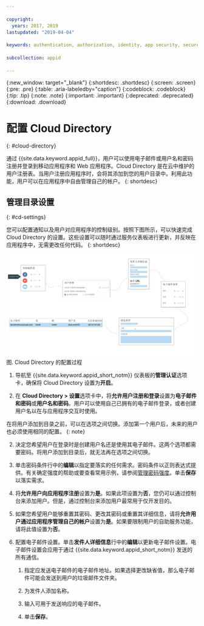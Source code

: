 ```yaml
---

copyright:
  years: 2017, 2019
lastupdated: "2019-04-04"

keywords: authentication, authorization, identity, app security, secure, directory, registry, passwords, languages, lockout

subcollection: appid

---
```


{:new_window: target="_blank"}
{:shortdesc: .shortdesc}
{:screen: .screen}
{:pre: .pre}
{:table: .aria-labeledby="caption"}
{:codeblock: .codeblock}
{:tip: .tip}
{:note: .note}
{:important: .important}
{:deprecated: .deprecated}
{:download: .download}


# 配置 Cloud Directory
{: #cloud-directory}

通过 {{site.data.keyword.appid_full}}，用户可以使用电子邮件或用户名和密码注册并登录到移动应用程序和 Web 应用程序。Cloud Directory 是在云中维护的用户注册表。当用户注册应用程序时，会将其添加到您的用户目录中。利用此功能，用户可以在应用程序中自由管理自己的帐户。
{: shortdesc}


## 管理目录设置
{: #cd-settings}

您可以配置通知以及用户对应用程序的控制级别。按照下图所示，可以快速完成 Cloud Directory 的设置。这些设置可以随时通过服务仪表板进行更新，并反映在应用程序中，无需更改任何代码。
{: shortdesc}


![配置 Cloud Directory](images/cloud-directory.png)
图. Cloud Directory 的配置过程


1. 导航至 {{site.data.keyword.appid_short_notm}} 仪表板的**管理认证**选项卡，确保将 Cloud Directory 设置为**开启**。

2. 在 **Cloud Directory > 设置**选项卡中，将**允许用户注册和登录**设置为**电子邮件和密码**或**用户名和密码**。用户可以使用自己已拥有的电子邮件登录，或者创建用户名以在与应用程序交互时使用。

  在将用户添加到目录之前，可以在选项之间切换。添加第一个用户后，未来的用户也必须使用相同的配置。
  {: note}

2. 决定您希望用户在登录时是创建用户名还是使用其电子邮件。这两个选项都需要密码。将用户添加到目录后，就无法再在选项之间切换。

3. 单击密码条件行中的**编辑**以指定要落实的任何需求。密码条件以正则表达式提供。有关确定强度的帮助或要查看常用示例，请参阅[管理密码强度](/docs/services/appid?topic=appid-cd-strength#cd-strength)。单击**保存**以落实需求。

4. 将**允许用户向应用程序注册**设置为**是**。如果此项设置为**否**，您仍可以通过控制台来添加用户。但是，通过控制台来添加用户最常用于仅开发目的。

5. 如果您希望用户能够重置其密码、更改其密码或重置其详细信息，请将**允许用户通过应用程序管理自己的帐户**设置为**是**。如果要限制用户的自助服务功能，请将此值设置为**否**。

6. 配置电子邮件设置。单击**发件人详细信息**行中的**编辑**以更新电子邮件设置。电子邮件设置会应用于通过 {{site.data.keyword.appid_short_notm}} 发送的所有通信。

    1. 指定应发送电子邮件的电子邮件地址。如果选择更改缺省值，那么电子邮件可能会发送到用户的垃圾邮件文件夹。

    2. 为发件人添加名称。

    3. 输入可用于发送响应的电子邮件。

    4. 单击**保存**。
